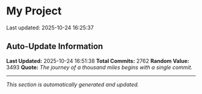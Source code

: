# My Project


Last updated: 2025-10-24 16:25:37

















































































































































































































































































































































































































































































































































































































































































































































































































































































































































































































































































































































































































































































































































































































































































































































































































































































































































































































































































































































































































































































































































































































































































































































































































































































































































































































































































































































































































































































































































































































































































































































































































































































## Auto-Update Information

**Last Updated:** 2025-10-24 16:51:38
**Total Commits:** 2762
**Random Value:** 3493
**Quote:** _The journey of a thousand miles begins with a single commit._

---
_This section is automatically generated and updated._